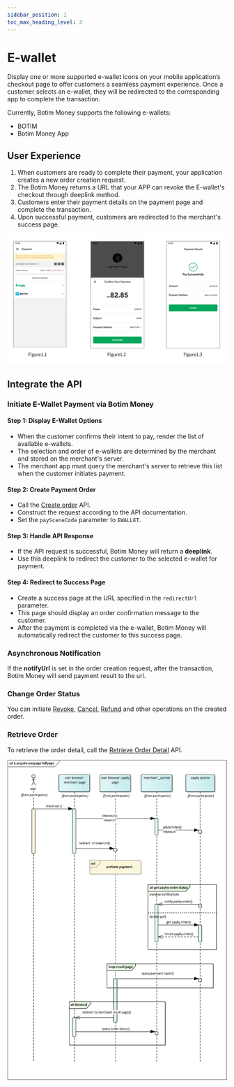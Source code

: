 ```yaml
---
sidebar_position: 1
toc_max_heading_level: 3
---
```


# E-wallet

Display one or more supported e-wallet icons on your mobile application’s checkout page to offer customers a seamless payment experience. Once a customer selects an e-wallet, they will be redirected to the corresponding app to complete the transaction.

Currently, Botim Money supports the following e-wallets:
- BOTIM
- Botim Money App
  
## User Experience

1. When customers are ready to complete their payment, your application creates a new order creation request.
2. The Botim Money returns a URL that your APP can revoke the E-wallet's checkout through deeplink method.
3. Customers enter their payment details on the payment page and complete the transaction.
4. Upon successful payment, customers are redirected to the merchant's success page.

![ue-ewallet](../pic/ue-ewallet.png)

## Integrate the API
### Initiate E-Wallet Payment via Botim Money

#### Step 1: Display E-Wallet Options
- When the customer confirms their intent to pay, render the list of available e-wallets.
- The selection and order of e-wallets are determined by the merchant and stored on the merchant's server.
- The merchant app must query the merchant's server to retrieve this list when the customer initiates payment.

#### Step 2: Create Payment Order
- Call the [Create order](/docs/createorder) API.
- Construct the request according to the API documentation.
- Set the `paySceneCode` parameter to `EWALLET`.

#### Step 3: Handle API Response
- If the API request is successful, Botim Money will return a **deeplink**.
- Use this deeplink to redirect the customer to the selected e-wallet for payment.

#### Step 4: Redirect to Success Page
- Create a success page at the URL specified in the `redirectUrl` parameter.
- This page should display an order confirmation message to the customer.
- After the payment is completed via the e-wallet, Botim Money will automatically redirect the customer to this success page.

### Asynchronous Notification

If the **notifyUrl** is set in the order creation request, after the transaction, Botim Money will send payment result to the url.

### Change Order Status

You can initiate [Revoke](/docs/revoke), [Cancel](/docs/cancel), [Refund](/docs/refund) and other operations on the created order.

### Retrieve Order

To retrieve the order detail, call the [Retrieve Order Detail](/docs/retrieveorderdetail) API.

![ewalletflow](../pic/ewallet.png)






